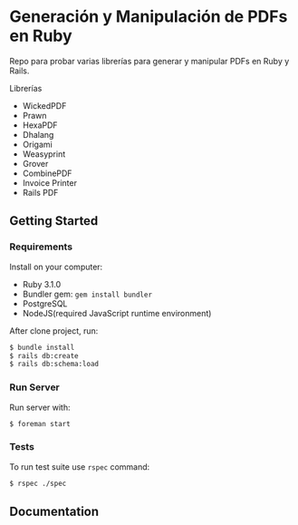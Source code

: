 # Generación y Manipulación de PDFs en Ruby

Repo para probar varias librerías para generar y manipular PDFs en Ruby y Rails.

Librerías

- WickedPDF
- Prawn
- HexaPDF
- Dhalang
- Origami
- Weasyprint
- Grover
- CombinePDF
- Invoice Printer
- Rails PDF

## Getting Started

### Requirements

Install on your computer:

- Ruby 3.1.0
- Bundler gem: `gem install bundler`
- PostgreSQL
- NodeJS(required JavaScript runtime environment)

After clone project, run:

```bash
$ bundle install
$ rails db:create
$ rails db:schema:load
```

### Run Server

Run server with:

```bash
$ foreman start
```

### Tests

To run test suite use `rspec` command:

```bash
$ rspec ./spec
```

## Documentation
